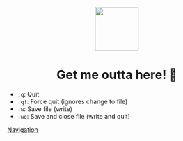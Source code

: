 <div align="center">
  <image src="../vim.png" height="100" width="100" />
  <h1>Get me outta here! 😬</h1>
</div>

- `:q`: Quit
- `:q!`: Force quit (ignores change to file)
- `:w`: Save file (write)
- `:wq`: Save and close file (write and quit)

<a href="../2 - navigating/memo.md">Navigation</a>
